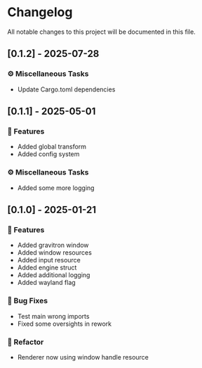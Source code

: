 # Changelog

All notable changes to this project will be documented in this file.

## [0.1.2] - 2025-07-28

### ⚙️ Miscellaneous Tasks

- Update Cargo.toml dependencies


## [0.1.1] - 2025-05-01

### 🚀 Features

- Added global transform
- Added config system

### ⚙️ Miscellaneous Tasks

- Added some more logging


## [0.1.0] - 2025-01-21

### 🚀 Features

- Added gravitron window
- Added window resources
- Added input resource
- Added engine struct
- Added additional logging
- Added wayland flag

### 🐛 Bug Fixes

- Test main wrong imports
- Fixed some oversights in rework

### 🚜 Refactor

- Renderer now using window handle resource


